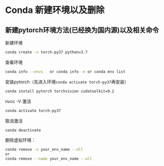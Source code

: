 # Conda 新建环境以及删除
## 新建pytorch环境方法(已经换为国内源)以及相关命令

新建环境
```sh
conda create -n torch-py37 python=3.7
```
查看环境
```sh
conda info --envs   or conda info -e or conda env list
```
安装pytorch（先进入环境`conda activate torch-py37`再安装）
```sh
conda install pytorch torchvision cudatoolkit=9.2
```
nvcc -V
激活
```sh
conda activate torch-py37
```
取消激活
```sh
conda deactivate
```
删除虚拟环境：
```sh
conda remove -n your_env_name --all
or
conda remove --name your_env_name --all
```